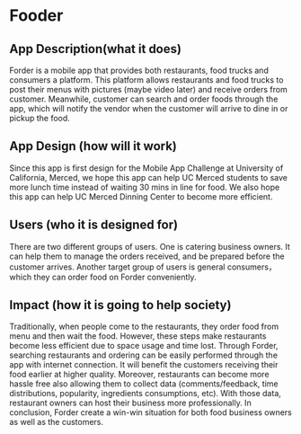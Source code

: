 # Fooder
## App Description(what it does)
Forder is a mobile app that provides both restaurants, food trucks and consumers a platform.
This platform allows restaurants and food trucks to post their menus with pictures
(maybe video later) and receive orders from customer. Meanwhile, customer can search and order foods
through the app, which will notify the vendor when the customer will arrive to dine in or pickup
the food.

## App Design (how will it work)
Since this app is first design for the Mobile App Challenge at University of California, Merced, we
hope this app can help UC Merced students to save more lunch time instead of waiting 30 mins in line
for food. We also hope this app can help UC Merced Dinning Center to become more efficient.

## Users (who it is designed for)
There are two different groups of users. One is catering business owners. It can help them to manage
the orders received, and be prepared before the customer arrives. Another target group of users is
general consumers，which they can order food on Forder conveniently.

## Impact (how it is going to help society)
Traditionally, when people come to the restaurants, they order food from menu and then wait the food.
 However, these steps make restaurants become less efficient due to space usage and time lost.
Through Forder, searching restaurants and ordering can be easily performed through the app with
internet connection. It will benefit the customers receiving their food earlier at higher quality.
Moreover, restaurants can become more hassle free also allowing them to collect data
(comments/feedback, time distributions, popularity, ingredients consumptions, etc). With those data,
restaurant owners can host their business more professionally. In conclusion, Forder create a win-win
situation for both food business owners as well as the customers.
